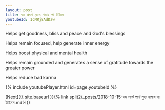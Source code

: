 ```yaml
---
layout: post
title: ওম প্রধনা দ্রুতে নামায গা টাইমস
youtubeId: 1cMRj8AdDzw
---
```

 
 
Helps get goodness, bliss and peace and God's blessings
 
Helps remain focused, help generate inner energy 
 
Helps boost physical and mental health 
 
Helps remain grounded and generates a sense of gratitude towards the greater power 
 
Helps reduce bad karma
 
 
 
 


{% include youtubePlayer.html id=page.youtubeId %}
 
[Next]({{ site.baseurl }}{% link  split2/_posts/2018-10-15-ওম সার্ভ পার্শ্ব মুখ্য নামায গা টাইমস.md%})
 

